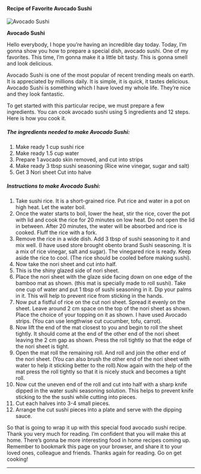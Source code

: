             

#### Recipe of Favorite Avocado Sushi

![Avocado Sushi](https://img-global.cpcdn.com/recipes/5c084607b7cb4e38/751x532cq70/avocado-sushi-recipe-main-photo.jpg)

**Avocado Sushi**

Hello everybody, I hope you’re having an incredible day today. Today, I’m gonna show you how to prepare a special dish, avocado sushi. One of my favorites. This time, I’m gonna make it a little bit tasty. This is gonna smell and look delicious.

Avocado Sushi is one of the most popular of recent trending meals on earth. It is appreciated by millions daily. It is simple, it is quick, it tastes delicious. Avocado Sushi is something which I have loved my whole life. They’re nice and they look fantastic.

To get started with this particular recipe, we must prepare a few ingredients. You can cook avocado sushi using 5 ingredients and 12 steps. Here is how you cook it.

##### The ingredients needed to make Avocado Sushi:

1.  Make ready 1 cup sushi rice
2.  Make ready 1.5 cup water
3.  Prepare 1 avocado skin removed, and cut into strips
4.  Make ready 3 tbsp sushi seasoning (Rice wine vinegar, sugar and salt)
5.  Get 3 Nori sheet Cut into halve

##### Instructions to make Avocado Sushi:

1.  Take sushi rice. It is a short-grained rice. Put rice and water in a pot on high heat. Let the water boil.
2.  Once the water starts to boil, lower the heat, stir the rice, cover the pot with lid and cook the rice for 20 minutes on low heat. Do not open the lid in between. After 20 minutes, the water will be absorbed and rice is cooked. Fluff the rice with a fork.
3.  Remove the rice in a wide dish. Add 3 tbsp of sushi seasoning to it and mix well. (I have used store brought obento brand Sushi seasoning. It is a mix of rice vinegar, salt and sugar). The vinegared rice is ready. Keep aside the rice to cool. (The rice should be cooled before making sushi).
4.  Now take the nori sheet and cut into half.
5.  This is the shiny glazed side of nori sheet.
6.  Place the nori sheet with the glaze side facing down on one edge of the bamboo mat as shown. (this mat is specially made to roll sushi). Take one cup of water and put 1 tbsp of sushi seasoning in it. Dip your palms in it. This will help to prevent rice from sticking in the hands.
7.  Now put a fistful of rice on the cut nori sheet. Spread it evenly on the sheet. Leave around 2 cm space on the top of the nori sheet as shown. Place the choice of your topping on it as shown. I have used Avocado strips. (You can use lengthwise cut cucumber, tofu, carrot).
8.  Now lift the end of the mat closest to you and begin to roll the sheet tightly. It should come at the end of the other end of the nori sheet leaving the 2 cm gap as shown. Press the roll tightly so that the edge of the nori sheet is tight.
9.  Open the mat roll the remaining roll. And roll and join the other end of the nori sheet. (You can also brush the other end of the nori sheet with water to help it sticking better to the roll).Now again with the help of the mat press the roll tightly so that it is nicely stuck and becomes a tight roll.
10.  Now cut the uneven end of the roll and cut into half with a sharp knife dipped in the water sushi seasoning solution. This helps to prevent knife sticking to the the sushi while cutting into pieces.
11.  Cut each halves into 3-4 small pieces.
12.  Arrange the cut sushi pieces into a plate and serve with the dipping sauce.

So that is going to wrap it up with this special food avocado sushi recipe. Thank you very much for reading. I’m confident that you will make this at home. There’s gonna be more interesting food in home recipes coming up. Remember to bookmark this page on your browser, and share it to your loved ones, colleague and friends. Thanks again for reading. Go on get cooking!

* * *